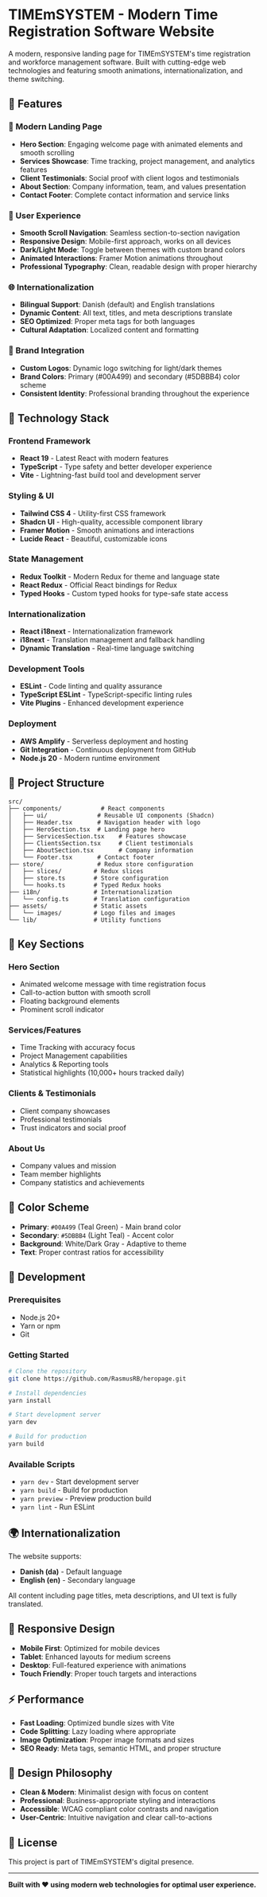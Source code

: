 # TIMEmSYSTEM - Modern Time Registration Software Website

A modern, responsive landing page for TIMEmSYSTEM's time registration and workforce management software. Built with cutting-edge web technologies and featuring smooth animations, internationalization, and theme switching.

## 🌟 Features

### 📱 Modern Landing Page

- **Hero Section**: Engaging welcome page with animated elements and smooth scrolling
- **Services Showcase**: Time tracking, project management, and analytics features
- **Client Testimonials**: Social proof with client logos and testimonials
- **About Section**: Company information, team, and values presentation
- **Contact Footer**: Complete contact information and service links

### 🎨 User Experience

- **Smooth Scroll Navigation**: Seamless section-to-section navigation
- **Responsive Design**: Mobile-first approach, works on all devices
- **Dark/Light Mode**: Toggle between themes with custom brand colors
- **Animated Interactions**: Framer Motion animations throughout
- **Professional Typography**: Clean, readable design with proper hierarchy

### 🌐 Internationalization

- **Bilingual Support**: Danish (default) and English translations
- **Dynamic Content**: All text, titles, and meta descriptions translate
- **SEO Optimized**: Proper meta tags for both languages
- **Cultural Adaptation**: Localized content and formatting

### 🎯 Brand Integration

- **Custom Logos**: Dynamic logo switching for light/dark themes
- **Brand Colors**: Primary (#00A499) and secondary (#5DBBB4) color scheme
- **Consistent Identity**: Professional branding throughout the experience

## 🚀 Technology Stack

### **Frontend Framework**

- **React 19** - Latest React with modern features
- **TypeScript** - Type safety and better developer experience
- **Vite** - Lightning-fast build tool and development server

### **Styling & UI**

- **Tailwind CSS 4** - Utility-first CSS framework
- **Shadcn UI** - High-quality, accessible component library
- **Framer Motion** - Smooth animations and interactions
- **Lucide React** - Beautiful, customizable icons

### **State Management**

- **Redux Toolkit** - Modern Redux for theme and language state
- **React Redux** - Official React bindings for Redux
- **Typed Hooks** - Custom typed hooks for type-safe state access

### **Internationalization**

- **React i18next** - Internationalization framework
- **i18next** - Translation management and fallback handling
- **Dynamic Translation** - Real-time language switching

### **Development Tools**

- **ESLint** - Code linting and quality assurance
- **TypeScript ESLint** - TypeScript-specific linting rules
- **Vite Plugins** - Enhanced development experience

### **Deployment**

- **AWS Amplify** - Serverless deployment and hosting
- **Git Integration** - Continuous deployment from GitHub
- **Node.js 20** - Modern runtime environment

## 📁 Project Structure

```
src/
├── components/           # React components
│   ├── ui/              # Reusable UI components (Shadcn)
│   ├── Header.tsx       # Navigation header with logo
│   ├── HeroSection.tsx  # Landing page hero
│   ├── ServicesSection.tsx    # Features showcase
│   ├── ClientsSection.tsx     # Client testimonials
│   ├── AboutSection.tsx       # Company information
│   └── Footer.tsx       # Contact footer
├── store/               # Redux store configuration
│   ├── slices/         # Redux slices
│   ├── store.ts        # Store configuration
│   └── hooks.ts        # Typed Redux hooks
├── i18n/               # Internationalization
│   └── config.ts       # Translation configuration
├── assets/             # Static assets
│   └── images/         # Logo files and images
└── lib/                # Utility functions
```

## 🎯 Key Sections

### **Hero Section**

- Animated welcome message with time registration focus
- Call-to-action button with smooth scroll
- Floating background elements
- Prominent scroll indicator

### **Services/Features**

- Time Tracking with accuracy focus
- Project Management capabilities
- Analytics & Reporting tools
- Statistical highlights (10,000+ hours tracked daily)

### **Clients & Testimonials**

- Client company showcases
- Professional testimonials
- Trust indicators and social proof

### **About Us**

- Company values and mission
- Team member highlights
- Company statistics and achievements

## 🌈 Color Scheme

- **Primary**: `#00A499` (Teal Green) - Main brand color
- **Secondary**: `#5DBBB4` (Light Teal) - Accent color
- **Background**: White/Dark Gray - Adaptive to theme
- **Text**: Proper contrast ratios for accessibility

## 🔧 Development

### **Prerequisites**

- Node.js 20+
- Yarn or npm
- Git

### **Getting Started**

```bash
# Clone the repository
git clone https://github.com/RasmusRB/heropage.git

# Install dependencies
yarn install

# Start development server
yarn dev

# Build for production
yarn build
```

### **Available Scripts**

- `yarn dev` - Start development server
- `yarn build` - Build for production
- `yarn preview` - Preview production build
- `yarn lint` - Run ESLint

## 🌍 Internationalization

The website supports:

- **Danish (da)** - Default language
- **English (en)** - Secondary language

All content including page titles, meta descriptions, and UI text is fully translated.

## 📱 Responsive Design

- **Mobile First**: Optimized for mobile devices
- **Tablet**: Enhanced layouts for medium screens
- **Desktop**: Full-featured experience with animations
- **Touch Friendly**: Proper touch targets and interactions

## ⚡ Performance

- **Fast Loading**: Optimized bundle sizes with Vite
- **Code Splitting**: Lazy loading where appropriate
- **Image Optimization**: Proper image formats and sizes
- **SEO Ready**: Meta tags, semantic HTML, and proper structure

## 🎨 Design Philosophy

- **Clean & Modern**: Minimalist design with focus on content
- **Professional**: Business-appropriate styling and interactions
- **Accessible**: WCAG compliant color contrasts and navigation
- **User-Centric**: Intuitive navigation and clear call-to-actions

## 📄 License

This project is part of TIMEmSYSTEM's digital presence.

---

**Built with ❤️ using modern web technologies for optimal user experience.**
